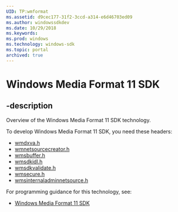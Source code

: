 ```yaml
---
UID: TP:wmformat
ms.assetid: d9cec177-31f2-3ccd-a314-e6d46703ed09
ms.author: windowssdkdev
ms.date: 10/29/2018
ms.keywords: 
ms.prod: windows
ms.technology: windows-sdk
ms.topic: portal
archived: true
---
```


# Windows Media Format 11 SDK

## -description

Overview of the Windows Media Format 11 SDK technology.

To develop Windows Media Format 11 SDK, you need these headers:

 * [wmdxva.h](../wmdxva/index.md)
 * [wmnetsourcecreator.h](../wmnetsourcecreator/index.md)
 * [wmsbuffer.h](../wmsbuffer/index.md)
 * [wmsdkidl.h](../wmsdkidl/index.md)
 * [wmsdkvalidate.h](../wmsdkvalidate/index.md)
 * [wmsecure.h](../wmsecure/index.md)
 * [wmsinternaladminnetsource.h](../wmsinternaladminnetsource/index.md)

For programming guidance for this technology, see:
* [Windows Media Format 11 SDK](/previous-versions/windows/desktop/wmformat)

